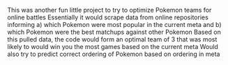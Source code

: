 This was another fun little project to try to optimize Pokemon teams for online battles
Essentially it would scrape data from online repositories informing a) which Pokemon were most popular in the current meta and b) which Pokemon were the best matchups against other Pokemon
Based on this pulled data, the code would form an optimal team of 3 that was most likely to would win you the most games based on the current meta
Would also try to predict correct ordering of Pokemon based on ordering in meta
